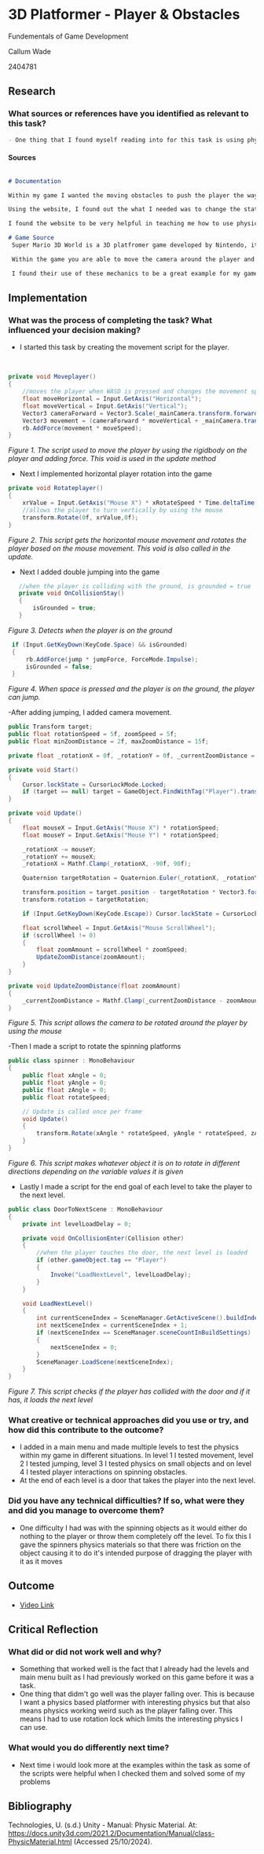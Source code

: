 # 3D Platformer - Player & Obstacles

Fundementals of Game Development

Callum Wade 

2404781

## Research

### What sources or references have you identified as relevant to this task?
```markdown
- One thing that I found myself reading into for this task is using physics materials to add friction to obstacles. 
```

#### Sources
```Markdown

# Documentation

Within my game I wanted the moving obstacles to push the player the way that they rotated, which led me to physics materials. Since I have never used physics materials, I used the unity documentation to research it. (Technologies, s.d.)

Using the website, I found out the what I needed was to change the static friction on the cyclinder to be minimum which caused the object to drag the player with it as I wanted it to do.

I found the website to be very helpful in teaching me how to use physics materials because it tells you every little thing about them from how to create a physics material to what each drop down menu item does. 

# Game Source
 Super Mario 3D World is a 3D platfromer game developed by Nintendo, it uses very similar mechanics to the 3D platformer I am making. (Super Mario 3D World, 2013).

 Within the game you are able to move the camera around the player and it is also a 3D platformer where the player can interact with obstacles and jump. 

 I found their use of these mechanics to be a great example for my game and future 3D platformer games.

```

## Implementation

### What was the process of completing the task? What influenced your decision making?

- I started this task by creating the movement script for the player.

<br>

```csharp
private void Moveplayer()
{
    //moves the player when WASD is pressed and changes the movement speed based the the value of the variable moveSpeed
    float moveHorizontal = Input.GetAxis("Horizontal");
    float moveVertical = Input.GetAxis("Vertical");
    Vector3 cameraForward = Vector3.Scale(_mainCamera.transform.forward, new Vector3(1, 0, 1)).normalized;
    Vector3 movement = (cameraForward * moveVertical + _mainCamera.transform.right * -moveHorizontal).normalized;        
    rb.AddForce(movement * moveSpeed);
}
```
*Figure 1. The script used to move the player by using the rigidbody on the player and adding force. This void is used in the update method*

- Next I implemented horizontal player rotation into the game

```csharp
private void Rotateplayer()
{
    xrValue = Input.GetAxis("Mouse X") * xRotateSpeed * Time.deltaTime;
    //allows the player to turn vertically by using the mouse
    transform.Rotate(0f, xrValue,0f);
}
```
*Figure 2. This script gets the horizontal mouse movement and rotates the player based on the mouse movement. This void is also called in the update.*

- Next I added double jumping into the game

```csharp
   //when the player is colliding with the ground, is grounded = true
   private void OnCollisionStay()
   {
       isGrounded = true;
   }
```
*Figure 3. Detects when the player is on the ground*

```csharp
 if (Input.GetKeyDown(KeyCode.Space) && isGrounded)
 {
     rb.AddForce(jump * jumpForce, ForceMode.Impulse);
     isGrounded = false;
 }
```
*Figure 4. When space is pressed and the player is on the ground, the player can jump.*

-After adding jumping, I added camera movement.
```csharp
public Transform target;
public float rotationSpeed = 5f, zoomSpeed = 5f;
public float minZoomDistance = 2f, maxZoomDistance = 15f;

private float _rotationX = 0f, _rotationY = 0f, _currentZoomDistance = 10f;

private void Start()
{
    Cursor.lockState = CursorLockMode.Locked;
    if (target == null) target = GameObject.FindWithTag("Player").transform;
}

private void Update()
{
    float mouseX = Input.GetAxis("Mouse X") * rotationSpeed;
    float mouseY = Input.GetAxis("Mouse Y") * rotationSpeed;

    _rotationX -= mouseY;
    _rotationY += mouseX;
    _rotationX = Mathf.Clamp(_rotationX, -90f, 90f);

    Quaternion targetRotation = Quaternion.Euler(_rotationX, _rotationY, 0f);

    transform.position = target.position - targetRotation * Vector3.forward * _currentZoomDistance;
    transform.rotation = targetRotation;

    if (Input.GetKeyDown(KeyCode.Escape)) Cursor.lockState = CursorLockMode.None;

    float scrollWheel = Input.GetAxis("Mouse ScrollWheel");
    if (scrollWheel != 0)
    {
        float zoomAmount = scrollWheel * zoomSpeed;
        UpdateZoomDistance(zoomAmount);
    }
}

private void UpdateZoomDistance(float zoomAmount)
{
    _currentZoomDistance = Mathf.Clamp(_currentZoomDistance - zoomAmount, minZoomDistance, maxZoomDistance);
}
```
*Figure 5. This script allows the camera to be rotated around the player by using the mouse*

-Then I made a script to rotate the spinning platforms
```csharp
public class spinner : MonoBehaviour
{
    public float xAngle = 0;
    public float yAngle = 0;
    public float zAngle = 0;
    public float rotateSpeed;

    // Update is called once per frame
    void Update()
    {
        transform.Rotate(xAngle * rotateSpeed, yAngle * rotateSpeed, zAngle * rotateSpeed);    
    }
}
```
*Figure 6. This script makes whatever object it is on to rotate in different directions depending on the variable values it is given*

- Lastly I made a script for the end goal of each level to take the player to the next level.
```csharp
public class DoorToNextScene : MonoBehaviour
{
    private int levelLoadDelay = 0;

    private void OnCollisionEnter(Collision other)
    {
        //when the player touches the door, the next level is loaded
        if (other.gameObject.tag == "Player")
        {
            Invoke("LoadNextLevel", levelLoadDelay);
        }
    }

    void LoadNextLevel()
    {
        int currentSceneIndex = SceneManager.GetActiveScene().buildIndex;
        int nextSceneIndex = currentSceneIndex + 1;
        if (nextSceneIndex == SceneManager.sceneCountInBuildSettings)
        {
            nextSceneIndex = 0;
        }
        SceneManager.LoadScene(nextSceneIndex);
    }
}
```
*Figure 7. This script checks if the player has collided with the door and if it has, it loads the next level*

### What creative or technical approaches did you use or try, and how did this contribute to the outcome?

- I added in a main menu and made multiple levels to test the physics within my game in different situations. In level 1 I tested movement, level 2 I tested jumping, level 3 I tested physics on small objects and on level 4 I tested player interactions on spinning obstacles.
- At the end of each level is a door that takes the player into the next level. 

### Did you have any technical difficulties? If so, what were they and did you manage to overcome them?

- One difficulty I had was with the spinning objects as it would either do nothing to the player or throw them completely off the level. To fix this I gave the spinners physics materials so that there was friction on the object causing it to do it's intended purpose of dragging the player with it as it moves

## Outcome

- [Video Link](https://www.youtube.com/watch?v=dQw4w9WgXcQ&ab_channel=RickAstley)

## Critical Reflection

### What did or did not work well and why?

- Something that worked well is the fact that I already had the levels and main menu built as I had previously worked on this game before it was a task.
- One thing that didm't go well was the player falling over. This is because I want a physics based platformer with interesting physics but that also means physics working weird such as the player falling over. This means I had to use rotation lock which limits the interesting physics I can use.

### What would you do differently next time?

- Next time i would look more at the examples within the task as some of the scripts were helpful when I checked them and solved some of my problems

## Bibliography

Technologies, U. (s.d.) Unity - Manual: Physic Material. At: https://docs.unity3d.com/2021.2/Documentation/Manual/class-PhysicMaterial.html (Accessed  25/10/2024).



